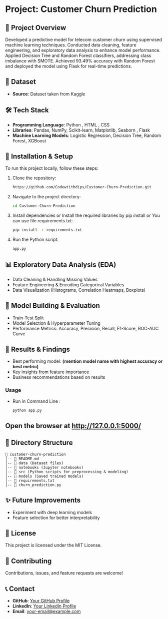 # Project: Customer Churn Prediction

## 📌 Project Overview
Developed a predictive model for telecom customer churn using supervised machine learning techniques. Conducted data cleaning, feature engineering, and exploratory data analysis to enhance model performance. Applied Decision Tree and Random Forest classifiers, addressing class imbalance with SMOTE. Achieved 93.49% accuracy with Random Forest and deployed the model using Flask for real-time predictions.

## 📂 Dataset
- **Source**: Dataset taken from Kaggle 


## 🛠️ Tech Stack
- **Programming Language**: Python , HTML , CSS
- **Libraries**: Pandas, NumPy, Scikit-learn, Matplotlib, Seaborn , Flask
- **Machine Learning Models**: Logistic Regression, Decision Tree, Random Forest, XGBoost

## 🚀 Installation & Setup
To run this project locally, follow these steps:

1. Clone the repository:
   ```bash
   https://github.com/Codewtithdips/Customer-Churn-Prediction.git
   ```
2. Navigate to the project directory:
   ```bash
   cd Customer-Churn-Prediction
   ```
3. Install dependencies or Install the required libraries by pip install or You can use file requirements.txt:
   ```bash
   pip install -r requirements.txt
   ```
4. Run the Python script:
   ```bash
   app.py
   ```

## 📊 Exploratory Data Analysis (EDA)
- Data Cleaning & Handling Missing Values
- Feature Engineering & Encoding Categorical Variables
- Data Visualization (Histograms, Correlation Heatmaps, Boxplots)

## 🤖 Model Building & Evaluation
- Train-Test Split
- Model Selection & Hyperparameter Tuning
- Performance Metrics: Accuracy, Precision, Recall, F1-Score, ROC-AUC Curve

## 📌 Results & Findings
- Best performing model: **(mention model name with highest accuracy or best metric)**
- Key insights from feature importance
- Business recommendations based on results


### Usage 

- Run in Command Line :
  ```bash
  python app.py
  ```

## Open the browser at http://127.0.0.1:5000/
  

## 📁 Directory Structure
```
📂 customer-churn-prediction
│-- 📄 README.md
│-- 📂 data (Dataset files)
│-- 📂 notebooks (Jupyter notebooks)
│-- 📂 src (Python scripts for preprocessing & modeling)
│-- 📂 models (Saved trained models)
│-- 📄 requirements.txt
│-- 📄 churn_prediction.py
```

## ✨ Future Improvements
- Experiment with deep learning models
- Feature selection for better interpretability


## 📜 License
This project is licensed under the MIT License.

## 🤝 Contributing
Contributions, issues, and feature requests are welcome!

## 📞 Contact
- **GitHub**: [Your GitHub Profile](https://github.com/your-username)
- **LinkedIn**: [Your LinkedIn Profile](https://www.linkedin.com/in/your-profile)
- **Email**: your-email@example.com
